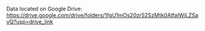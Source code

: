 Data located on Google Drive: https://drive.google.com/drive/folders/1fgU1mOs20zr52SzMtk0AtfaIWiLZSavQ?usp=drive_link 
